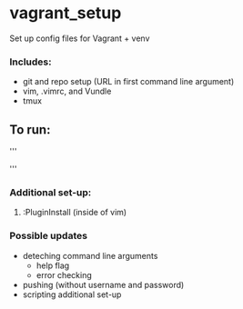 # vagrant_setup
Set up config files for Vagrant + venv 


### Includes:
* git and repo setup (URL in first command line argument)
* vim, .vimrc, and Vundle
* tmux


## To run:
'''

'''


### Additional set-up:
1. :PluginInstall (inside of vim)

### Possible updates
* deteching command line arguments
	* help flag
	* error checking
* pushing (without username and password)
* scripting additional set-up
